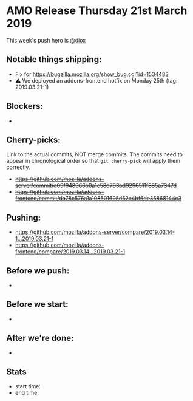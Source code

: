# AMO Release Thursday 21st March 2019

This week's push hero is [@diox](https://github.com/diox)

## Notable things shipping:

* Fix for https://bugzilla.mozilla.org/show_bug.cgi?id=1534483
* :warning: We deployed an addons-frontend hotfix on Monday 25th (tag: 2019.03.21-1)

## Blockers:

*

## Cherry-picks:

Link to the actual commits, NOT merge commits. The commits need to appear
in chronological order so that `git cherry-pick` will apply them correctly.

* ~~https://github.com/mozilla/addons-server/commit/d09f948966b0a1e58d793bd9296511f885a7347d~~
* ~~https://github.com/mozilla/addons-frontend/commit/da78c576a1a108501695d52c4bf6de35868144c3~~

## Pushing:

* https://github.com/mozilla/addons-server/compare/2019.03.14-1...2019.03.21-1
* https://github.com/mozilla/addons-frontend/compare/2019.03.14...2019.03.21-1


## Before we push:

*

## Before we start:

*

## After we're done:

*

## Stats

* start time:
* end time:
